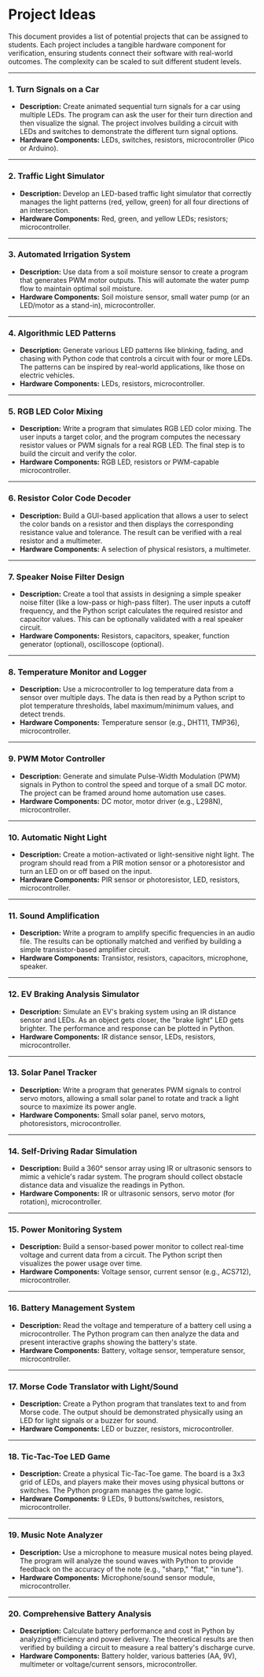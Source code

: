 # Project Ideas

This document provides a list of potential projects that can be assigned to students. Each project includes a tangible hardware component for verification, ensuring students connect their software with real-world outcomes. The complexity can be scaled to suit different student levels.

---

### 1. Turn Signals on a Car
- **Description:** Create animated sequential turn signals for a car using multiple LEDs. The program can ask the user for their turn direction and then visualize the signal. The project involves building a circuit with LEDs and switches to demonstrate the different turn signal options.
- **Hardware Components:** LEDs, switches, resistors, microcontroller (Pico or Arduino).

---

### 2. Traffic Light Simulator
- **Description:** Develop an LED-based traffic light simulator that correctly manages the light patterns (red, yellow, green) for all four directions of an intersection.
- **Hardware Components:** Red, green, and yellow LEDs; resistors; microcontroller.

---

### 3. Automated Irrigation System
- **Description:** Use data from a soil moisture sensor to create a program that generates PWM motor outputs. This will automate the water pump flow to maintain optimal soil moisture.
- **Hardware Components:** Soil moisture sensor, small water pump (or an LED/motor as a stand-in), microcontroller.

---

### 4. Algorithmic LED Patterns
- **Description:** Generate various LED patterns like blinking, fading, and chasing with Python code that controls a circuit with four or more LEDs. The patterns can be inspired by real-world applications, like those on electric vehicles.
- **Hardware Components:** LEDs, resistors, microcontroller.

---

### 5. RGB LED Color Mixing
- **Description:** Write a program that simulates RGB LED color mixing. The user inputs a target color, and the program computes the necessary resistor values or PWM signals for a real RGB LED. The final step is to build the circuit and verify the color.
- **Hardware Components:** RGB LED, resistors or PWM-capable microcontroller.

---

### 6. Resistor Color Code Decoder
- **Description:** Build a GUI-based application that allows a user to select the color bands on a resistor and then displays the corresponding resistance value and tolerance. The result can be verified with a real resistor and a multimeter.
- **Hardware Components:** A selection of physical resistors, a multimeter.

---

### 7. Speaker Noise Filter Design
- **Description:** Create a tool that assists in designing a simple speaker noise filter (like a low-pass or high-pass filter). The user inputs a cutoff frequency, and the Python script calculates the required resistor and capacitor values. This can be optionally validated with a real speaker circuit.
- **Hardware Components:** Resistors, capacitors, speaker, function generator (optional), oscilloscope (optional).

---

### 8. Temperature Monitor and Logger
- **Description:** Use a microcontroller to log temperature data from a sensor over multiple days. The data is then read by a Python script to plot temperature thresholds, label maximum/minimum values, and detect trends.
- **Hardware Components:** Temperature sensor (e.g., DHT11, TMP36), microcontroller.

---

### 9. PWM Motor Controller
- **Description:** Generate and simulate Pulse-Width Modulation (PWM) signals in Python to control the speed and torque of a small DC motor. The project can be framed around home automation use cases.
- **Hardware Components:** DC motor, motor driver (e.g., L298N), microcontroller.

---

### 10. Automatic Night Light
- **Description:** Create a motion-activated or light-sensitive night light. The program should read from a PIR motion sensor or a photoresistor and turn an LED on or off based on the input.
- **Hardware Components:** PIR sensor or photoresistor, LED, resistors, microcontroller.

---

### 11. Sound Amplification
- **Description:** Write a program to amplify specific frequencies in an audio file. The results can be optionally matched and verified by building a simple transistor-based amplifier circuit.
- **Hardware Components:** Transistor, resistors, capacitors, microphone, speaker.

---

### 12. EV Braking Analysis Simulator
- **Description:** Simulate an EV's braking system using an IR distance sensor and LEDs. As an object gets closer, the "brake light" LED gets brighter. The performance and response can be plotted in Python.
- **Hardware Components:** IR distance sensor, LEDs, resistors, microcontroller.

---

### 13. Solar Panel Tracker
- **Description:** Write a program that generates PWM signals to control servo motors, allowing a small solar panel to rotate and track a light source to maximize its power angle.
- **Hardware Components:** Small solar panel, servo motors, photoresistors, microcontroller.

---

### 14. Self-Driving Radar Simulation
- **Description:** Build a 360° sensor array using IR or ultrasonic sensors to mimic a vehicle's radar system. The program should collect obstacle distance data and visualize the readings in Python.
- **Hardware Components:** IR or ultrasonic sensors, servo motor (for rotation), microcontroller.

---

### 15. Power Monitoring System
- **Description:** Build a sensor-based power monitor to collect real-time voltage and current data from a circuit. The Python script then visualizes the power usage over time.
- **Hardware Components:** Voltage sensor, current sensor (e.g., ACS712), microcontroller.

---

### 16. Battery Management System
- **Description:** Read the voltage and temperature of a battery cell using a microcontroller. The Python program can then analyze the data and present interactive graphs showing the battery's state.
- **Hardware Components:** Battery, voltage sensor, temperature sensor, microcontroller.

---

### 17. Morse Code Translator with Light/Sound
- **Description:** Create a Python program that translates text to and from Morse code. The output should be demonstrated physically using an LED for light signals or a buzzer for sound.
- **Hardware Components:** LED or buzzer, resistors, microcontroller.

---

### 18. Tic-Tac-Toe LED Game
- **Description:** Create a physical Tic-Tac-Toe game. The board is a 3x3 grid of LEDs, and players make their moves using physical buttons or switches. The Python program manages the game logic.
- **Hardware Components:** 9 LEDs, 9 buttons/switches, resistors, microcontroller.

---

### 19. Music Note Analyzer
- **Description:** Use a microphone to measure musical notes being played. The program will analyze the sound waves with Python to provide feedback on the accuracy of the note (e.g., "sharp," "flat," "in tune").
- **Hardware Components:** Microphone/sound sensor module, microcontroller.

---

### 20. Comprehensive Battery Analysis
- **Description:** Calculate battery performance and cost in Python by analyzing efficiency and power delivery. The theoretical results are then verified by building a circuit to measure a real battery's discharge curve.
- **Hardware Components:** Battery holder, various batteries (AA, 9V), multimeter or voltage/current sensors, microcontroller.
